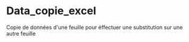# Data_copie_excel
 Copie de données d'une feuille pour éffectuer une substitution sur une autre feuille

